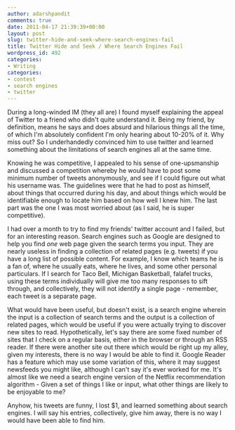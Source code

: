 ```yaml
---
author: adarshpandit
comments: true
date: 2011-04-17 21:39:39+00:00
layout: post
slug: twitter-hide-and-seek-where-search-engines-fail
title: Twitter Hide and Seek / Where Search Engines Fail
wordpress_id: 492
categories:
- Writing
categories:
- contest
- search engines
- twitter
---
```


During a long-winded IM (they all are) I found myself explaining the appeal of Twitter to a friend who didn't quite understand it. Being my friend, by definition, means he says and does absurd and hilarious things all the time, of which I'm absolutely confident I'm only hearing about 10-20% of it. Why miss out? So I underhandedly convinced him to use twitter and learned something about the limitations of search engines all at the same time.

Knowing he was competitive, I appealed to his sense of one-upsmanship and discussed a competition whereby he would have to post some minimum number of tweets anonymously, and see if I could figure out what his username was. The guidelines were that he had to post as himself, about things that occurred during his day, and about things which would be identifiable enough to locate him based on how well I knew him. The last part was the one I was most worried about (as I said, he is super competitive).

I had over a month to try to find my friends' twitter account and I failed, but for an interesting reason. Search engines such as Google are designed to help you find *one* web page given the search terms you input. They are nearly useless in finding a collection of related pages (e.g. tweets) if you have a long list of possible content. For example, I know which teams he is a fan of, where he usually eats, where he lives, and some other personal particulars. If I search for Taco Bell, Michigan Basketball, falafel trucks, using these terms individually will give me too many responses to sift through, and collectively, they will not identify a single page - remember, each tweet is a separate page.

What would have been useful, but doesn't exist, is a search engine wherein the input is a collection of search terms and the output is a collection of related pages, which would be useful if you were actually trying to discover new sites to read. Hypothetically, let's say there are some fixed number of sites that I check on a regular basis, either in the browser or through an RSS reader. If there were another site out there which would be right up my alley, given my interests, there is no way I would be able to find it. Google Reader has a feature which may use some variation of this, where it may suggest newsfeeds you might like, although I can't say it's ever worked for me. It's almost like we need a search engine version of the Netflix recommendation algorithm - Given a set of things I like or input, what other things are likely to be enjoyable to me?

Anyhow, his tweets are funny, I lost $1, and learned something about search engines. I will say his entries, collectively, give him away, there is no way I would have been able to find him.
